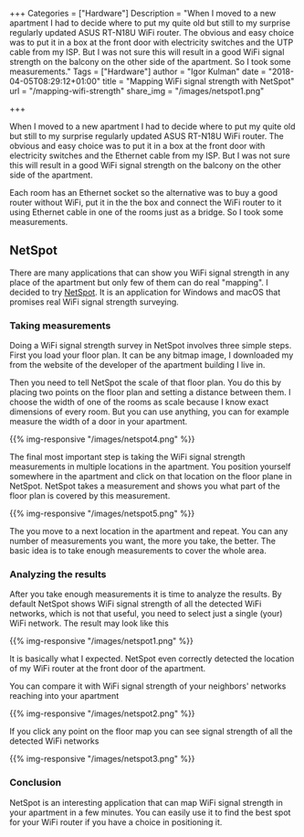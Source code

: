 +++
Categories = ["Hardware"]
Description = "When I moved to a new apartment I had to decide where to put my quite old but still to my surprise regularly updated ASUS RT-N18U WiFi router. The obvious and easy choice was to put it in a box at the front door with electricity switches and the UTP cable from my ISP. But I was not sure this will result in a good WiFi signal strength on the balcony on the other side of the apartment. So I took some measurements."
Tags = ["Hardware"]
author = "Igor Kulman"
date = "2018-04-05T08:29:12+01:00"
title = "Mapping WiFi signal strength with NetSpot"
url = "/mapping-wifi-strength"
share_img = "/images/netspot1.png"

+++

When I moved to a new apartment I had to decide where to put my quite old but still to my surprise regularly updated ASUS RT-N18U WiFi router. The obvious and easy choice was to put it in a box at the front door with electricity switches and the Ethernet cable from my ISP. But I was not sure this will result in a good WiFi signal strength on the balcony on the other side of the apartment. 

Each room has an Ethernet socket so the alternative was to buy a good router without WiFi, put it in the the box and connect the WiFi router to it using Ethernet cable in one of the rooms just as a bridge. So I took some measurements. 

## NetSpot

There are many applications that can show you WiFi signal strength in any place of the apartment but only few of them can do real "mapping". I decided to try [NetSpot](https://www.netspotapp.com/). It is an application for Windows and macOS that promises real WiFi signal strength surveying. 

### Taking measurements

Doing a WiFi signal strength survey in NetSpot involves three simple steps. First you load your floor plan. It can be any bitmap image, I downloaded my from the website of the developer of the apartment building I live in. 

Then you need to tell NetSpot the scale of that floor plan. You do this by placing two points on the floor plan and setting a distance between them. I choose the width of one of the rooms as scale because I know exact dimensions of every room. But you can use anything, you can for example measure the width of a door in your apartment.

{{% img-responsive "/images/netspot4.png" %}}

The final most important step is taking the WiFi signal strength measurements in multiple locations in the apartment. You position yourself somewhere in the apartment and click on that location on the floor plane in NetSpot. NetSpot takes a measurement and shows you what part of the floor plan is covered by this measurement. 

<!--more-->

{{% img-responsive "/images/netspot5.png" %}}

The you move to a next location in the apartment and repeat. You can any number of measurements you want, the more you take, the better. The basic idea is to take enough measurements to cover the whole area.

### Analyzing the results

After you take enough measurements it is time to analyze the results. By default NetSpot shows WiFi signal strength of all the detected WiFi networks, which is not that useful, you need to select just a single (your) WiFi network. The result may look like this

{{% img-responsive "/images/netspot1.png" %}}

It is basically what I expected. NetSpot even correctly detected the location of my WiFi router at the front door of the apartment. 

You can compare it with WiFi signal strength of your neighbors' networks reaching into your apartment

{{% img-responsive "/images/netspot2.png" %}}

If you click any point on the floor map you can see signal strength of all the detected WiFi networks

{{% img-responsive "/images/netspot3.png" %}}

### Conclusion

NetSpot is an interesting application that can map WiFi signal strength in your apartment in a few minutes. You can easily use it to find the best spot for your WiFi router if you have a choice in positioning it. 